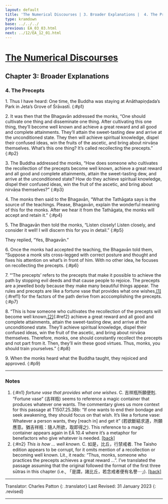 ```yaml
---
layout: default
title: 'The Numerical Discourses | 3. Broader Explanations |  4. The Precepts'
type: kramdown
base: ../../../
previous: EA_03_03.html
next: ../12/EA_12_01.html
---
```


# [The Numerical Discourses](../index.html)
## Chapter 3: Broader Explanations
### 4. The Precepts

1\. Thus I have heard: One time, the Buddha was staying at Anāthapiṇḍada’s Park in Jeta’s Grove of Śrāvastī.
{:#p1}

2\. It was then that the Bhagavān addressed the monks, “One should cultivate one thing and disseminate one thing. After cultivating this one thing, they’ll become well known and achieve a great reward and all good and complete attainments. They’ll attain the sweet-tasting dew and arrive at the unconditioned state. They then will achieve spiritual knowledge, dispel their confused ideas, win the fruits of the ascetic, and bring about nirvāṇa themselves. What’s this one thing? It’s called recollecting the precepts.”
{:#p2}

3\. The Buddha addressed the monks, “How does someone who cultivates the recollection of the precepts become well known, achieve a great reward and all good and complete attainments, attain the sweet-tasting dew, and arrive at the unconditioned state? How do they achieve spiritual knowledge, dispel their confused ideas, win the fruit of the ascetic, and bring about nirvāṇa themselves?”
{:#p3}

4\. The monks then said to the Bhagavān, “What the Tathāgata says is the source of the teachings. Please, Bhagavān, explain the wonderful meaning of this for the monks. After we hear it from the Tathāgata, the monks will accept and retain it.”
{:#p4}

5\. The Bhagavān then told the monks, “Listen closely! Listen closely, and consider it well! I will discern this for you in detail.”
{:#p5}

They replied, “Yes, Bhagavān.”

6\. Once the monks had accepted the teaching, the Bhagavān told them, “Suppose a monk sits cross-legged with correct posture and thought and fixes his attention on what’s in front of him. With no other idea, he focuses on recollecting the precepts.
{:#p6}

7\. “‘The precepts’ refers to the precepts that make it possible to achieve the path by stopping evil deeds and that cause people to rejoice. The precepts are a jewelled body because they make many beautiful things appear. The rules and precepts are like a fortune vase that provides what one wishes,[\[1\]](#n1){:#ref1} for the factors of the path derive from acccomplishing the precepts.
{:#p7}

8\. “This is how someone who cultivates the recollection of the precepts will become well known,[\[2\]](#n2){:#ref2} achieve a great reward and all good and complete attainments, attain the sweet-tasting dew, and arrive at the unconditioned state. They’ll achieve spiritual knowledge, dispel their confused ideas, win the fruit of the ascetic, and bring about nirvāṇa themselves. Therefore, monks, one should constantly recollect the precepts and not part from it. Then, they’ll win these good virtues. Thus, monks, you should train yourselves.”
{:#p8}

9\. When the monks heard what the Buddha taught, they rejoiced and approved.
{:#p9}

---

### Notes

1. {:#n1} *fortune vase that provides what one wishes*. C. 吉祥瓶所願便剋. “Fortune vase” (吉祥瓶) seems to reference a magic container that produces whatever one wants. The commentary gives us more context for this passage at T1507.25.38b: “If one wants to end their bondage and seek awakening, they should focus on that wish. It’s like a fortune vase: Whatever a person wants, they [reach in] and get it” (若欲斷結求道，所願應意。猶吉祥瓶：隨人所欲，取即得之). This reference to a magic container appears again in EĀ 10.4 where it’s a metaphor for benefactors who give whatever is needed. [\[back\]](#ref1)
2. {:#n2} *This is how … well known.* C. 如是，比丘，行禁戒者. The Taisho edition appears to be corrupt, for it omits mention of a recollection or becoming well known. Lit., it reads: “Thus, monks, someone who practices the precepts achieves a great reward …”. I’ve translated the passage assuming that the original followed the format of the first three sūtras in this chapter (i.e., 「是謂，諸比丘，若念戒者便有名譽⋯」). [\[back\]](#ref2)

---

Translator: Charles Patton
{: .translator}
Last Revised: 31 January 2023
{: .revised}

---
